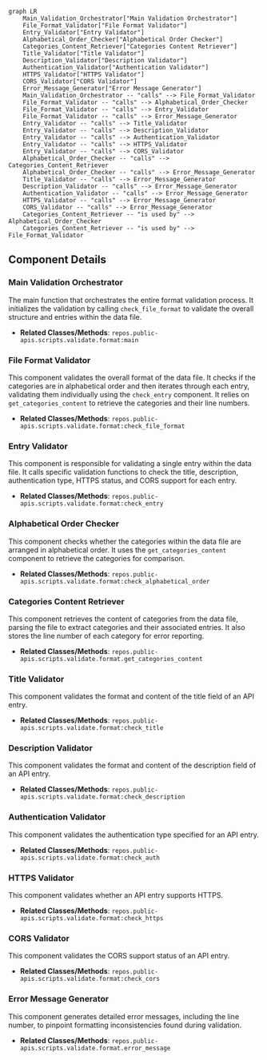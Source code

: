 ```mermaid
graph LR
    Main_Validation_Orchestrator["Main Validation Orchestrator"]
    File_Format_Validator["File Format Validator"]
    Entry_Validator["Entry Validator"]
    Alphabetical_Order_Checker["Alphabetical Order Checker"]
    Categories_Content_Retriever["Categories Content Retriever"]
    Title_Validator["Title Validator"]
    Description_Validator["Description Validator"]
    Authentication_Validator["Authentication Validator"]
    HTTPS_Validator["HTTPS Validator"]
    CORS_Validator["CORS Validator"]
    Error_Message_Generator["Error Message Generator"]
    Main_Validation_Orchestrator -- "calls" --> File_Format_Validator
    File_Format_Validator -- "calls" --> Alphabetical_Order_Checker
    File_Format_Validator -- "calls" --> Entry_Validator
    File_Format_Validator -- "calls" --> Error_Message_Generator
    Entry_Validator -- "calls" --> Title_Validator
    Entry_Validator -- "calls" --> Description_Validator
    Entry_Validator -- "calls" --> Authentication_Validator
    Entry_Validator -- "calls" --> HTTPS_Validator
    Entry_Validator -- "calls" --> CORS_Validator
    Alphabetical_Order_Checker -- "calls" --> Categories_Content_Retriever
    Alphabetical_Order_Checker -- "calls" --> Error_Message_Generator
    Title_Validator -- "calls" --> Error_Message_Generator
    Description_Validator -- "calls" --> Error_Message_Generator
    Authentication_Validator -- "calls" --> Error_Message_Generator
    HTTPS_Validator -- "calls" --> Error_Message_Generator
    CORS_Validator -- "calls" --> Error_Message_Generator
    Categories_Content_Retriever -- "is used by" --> Alphabetical_Order_Checker
    Categories_Content_Retriever -- "is used by" --> File_Format_Validator
```

## Component Details

### Main Validation Orchestrator
The main function that orchestrates the entire format validation process. It initializes the validation by calling `check_file_format` to validate the overall structure and entries within the data file.
- **Related Classes/Methods**: `repos.public-apis.scripts.validate.format:main`

### File Format Validator
This component validates the overall format of the data file. It checks if the categories are in alphabetical order and then iterates through each entry, validating them individually using the `check_entry` component. It relies on `get_categories_content` to retrieve the categories and their line numbers.
- **Related Classes/Methods**: `repos.public-apis.scripts.validate.format:check_file_format`

### Entry Validator
This component is responsible for validating a single entry within the data file. It calls specific validation functions to check the title, description, authentication type, HTTPS status, and CORS support for each entry.
- **Related Classes/Methods**: `repos.public-apis.scripts.validate.format:check_entry`

### Alphabetical Order Checker
This component checks whether the categories within the data file are arranged in alphabetical order. It uses the `get_categories_content` component to retrieve the categories for comparison.
- **Related Classes/Methods**: `repos.public-apis.scripts.validate.format:check_alphabetical_order`

### Categories Content Retriever
This component retrieves the content of categories from the data file, parsing the file to extract categories and their associated entries. It also stores the line number of each category for error reporting.
- **Related Classes/Methods**: `repos.public-apis.scripts.validate.format.get_categories_content`

### Title Validator
This component validates the format and content of the title field of an API entry.
- **Related Classes/Methods**: `repos.public-apis.scripts.validate.format:check_title`

### Description Validator
This component validates the format and content of the description field of an API entry.
- **Related Classes/Methods**: `repos.public-apis.scripts.validate.format:check_description`

### Authentication Validator
This component validates the authentication type specified for an API entry.
- **Related Classes/Methods**: `repos.public-apis.scripts.validate.format:check_auth`

### HTTPS Validator
This component validates whether an API entry supports HTTPS.
- **Related Classes/Methods**: `repos.public-apis.scripts.validate.format:check_https`

### CORS Validator
This component validates the CORS support status of an API entry.
- **Related Classes/Methods**: `repos.public-apis.scripts.validate.format:check_cors`

### Error Message Generator
This component generates detailed error messages, including the line number, to pinpoint formatting inconsistencies found during validation.
- **Related Classes/Methods**: `repos.public-apis.scripts.validate.format.error_message`

